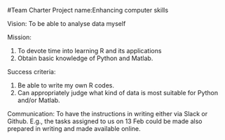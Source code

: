 #Team Charter
Project name:Enhancing computer skills

Vision: To be able to analyse data myself

Mission: 
1. To devote time into learning R and its applications
2. Obtain basic knowledge of Python and Matlab. 

Success criteria: 
1. Be able to write my own R codes.
2. Can appropriately judge what kind of data is most suitable for Python and/or Matlab. 

Communication: To have the instructions in writing either via Slack or Github. E.g., the tasks assigned to us on 13 Feb could be made also prepared in writing and made available online. 
